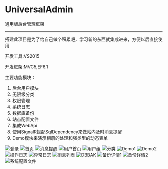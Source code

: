 # UniversalAdmin
通用版后台管理框架

----------

搭建此项目是为了给自己做个积累吧，学习新的东西就集成进来，方便以后直接使用

开发工具:VS2015

开发框架:MVC5,EF6.1

主要功能模块：

1. 后台用户模块
2. 无限级分类
3. 权限管理
4. 系统日志
5. 数据库备份
6. 站点配置文件
7. 集成WebApi
8. 使用SignalR搭配SqlDependency来做站内及时消息提醒
8. Demo模块来演示相册的处理和强类型的动态表单




![登录](http://i.imgur.com/FKG11Qx.jpg)
![首页](http://i.imgur.com/IBQ1tpC.jpg)
![消息提醒](http://i.imgur.com/3AIJ2yD.jpg)
![用户首页](http://i.imgur.com/nT5pmMG.jpg)
![用户组](http://i.imgur.com/H3okay0.jpg)
![分类](http://i.imgur.com/htDcXtT.jpg)
![Demo1](http://i.imgur.com/v0H6hBz.jpg)
![Demo2](http://i.imgur.com/BptJLWy.jpg)
![操作日志](http://i.imgur.com/IG1o1DG.jpg)
![异常日志](http://i.imgur.com/aTWQ4WK.jpg)
![消息列表](http://i.imgur.com/F386Q9f.jpg)
![DBBAK](http://i.imgur.com/xprn0px.jpg)
![备份详情1](http://i.imgur.com/X5JUvNr.jpg)
![备份详情2](http://i.imgur.com/mi2012i.jpg)
![系统配置文件](http://i.imgur.com/ho2sg7O.jpg)